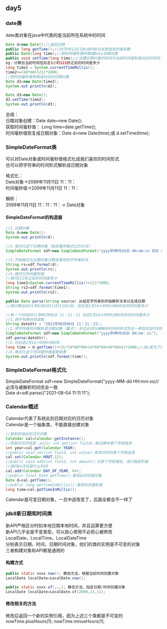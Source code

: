 ## day5
### date类
date类对象在java中代表的是当前所在系统中的时间  
```java
Date d=new Date();//返回日期
public long getTime();//1970年1月1日0点0时0分走到现在的毫秒数  
public Date(long time);//把时间毫秒值转换成Date日期对象
public void setTime(long time);//设置日期对象的时间为当前时间毫秒值对应的时间
eg：计算出当前时间往后走1小时121秒之后的时间是多少
long time2 = System.currentTimeMillis();
time2+=(60*60+121)*1000;
//把时间毫秒值转换成对应的日期对象
Date d2=new Date(time2);
System.out.println(d2);

Date d3=new Date();
d3.setTime(time2);
System.out.println(d3);
```
总结：  
日期对象创建：Date date=new Date();  
获取时间毫秒值： Long time=date.getTime();  
时间毫秒值恢复成日期对象：Date d=new Date(time);或 d.setTime(time);  

### SimpleDateFormat类
可以对Date对象或时间毫秒值格式化成我们喜欢的时间形式  
也可以把字符串的时间形式解析成日期对象  

格式化：  
Date对象->2099年11月11日 11：11：  
时间毫秒值->2099年11月11日 11：11：  

解析：  
2099年11月11日 11：11：11：-> Date对象  

#### SimpleDateFormat的构造器
```java
//1.日期对象
Date d=new Date();
System.out.println(d);

//2.格式化这个日期对象（指定最终格式化的方式）
SimpleDateFormat sdf=new SimpleDateFormat("yyyy年MM月dd日 HH:mm:ss EEE a");

//3.开始格式化日期对象沉稳给喜欢的字符串形式
String rs=sdf.format(d);
System.out.println(rs);
//4.格式化时间毫秒值
//请问121秒之后的时间是多少
long time1=System.currentTimeMillis()+121*1000;
String rs2=sdf.format(time1);
System.out.println(rs2);

public Date parse(String source) 从给定字符串的开始解析文本以生成日期
//请计算出2021年8月6日11点11分11秒，往后走2天14小时49分06秒后的时间是多少

//有一个时间2021年08月06日 11：11：11 往后2天14小时49分06秒后的时间是多少
//1.把字符串时间读取
String dateStr = "2021年08月06日 11：11：11）；
//2.吧字符串时间解析成日期对象（重点）：形式必须与被解析时间的形式完全一样否则运行时解析报错
SimpleDateFormat sdf=new SimpleDateFormat("yyyy年MM月dd日 HH:mm：ss");
sdf.parse(dateStr);
//3.往后走2天14小时49分06秒
long time = d.getTime()+(2L*24*60*60+14*60*60+49*60+6)*1000;//加L是为了防止越界
//4.格式化这个时间毫秒值或是结果
System.out.println(sdf.format(time));
```
### SimpleDateFormat格式化
SimpleDateFormat sdf=new SimpleDateFormat("yyyy-MM-dd HH:mm:ss)//必须与被解析时间完全一致  
Date d=sdf.parse(("2021-08-04 11:11:11");  

### Calendar概述
Calendar代表了系统此刻日期对应的日历对象  
Calendar是一个抽象类，不能直接创建对象  
```java
//拿到系统此时日历对象
Calendar cal=Calendar.getInstance();
//获取日历的信息：pulic int get(int field):取日期中某个字段信息
int year=cal.get(Calendar.YEAR);
//public void set(int field, int value):修改日历的某个字段信息
cal.set(Calendar.HOUT,12);
//public void add(int field, int amount):为某个字段增加，减少指定的值
//请问64天后是什么时间
cal.add(Calendar.DAY_OF_YEAR, 64);
//public final Date getTime():拿到此刻日期对象
Date d=cal.getTime();
//public long getTimeInMillis():拿到时间毫秒值
long time=cal.getTimeInMillis();
```
Calendar是可变日期对象，一旦中途改变了，后面全都会不一样了  

### jdk8新日期和时间类
新API严格区分时刻本地日期本地时间，并且运算更方便  
新API几乎全是不变类型，可以放心使用不必担心被修改  
LocalDate，LocalTime，LocalDateTime  
分别表示日期，时间，日期时间对象，他们的类的实例是不可变的对象  
三者构建对象和API都是通用的  
#### 构建方式
```java
public static xxxx now(); 静态方法，根据当前时间创建对象
LocalDate localDate=LocalDate.now();

public static xxxx of(...); 静态方法，指定日期/时间创建对象
LocalDate localDate=LocalDate.of(2009,11,11);
```
#### 修改相关的方法
修改后返回一个新的实例引用，因为上述三个类都是不可变的  
nowTime.plusHours(1);
nowTime.minusHours(1);
